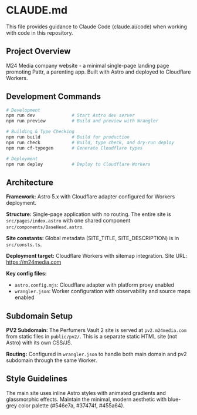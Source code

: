 # CLAUDE.md

This file provides guidance to Claude Code (claude.ai/code) when working with code in this repository.

## Project Overview

M24 Media company website - a minimal single-page landing page promoting Pattr, a parenting app. Built with Astro and deployed to Cloudflare Workers.

## Development Commands

```bash
# Development
npm run dev              # Start Astro dev server
npm run preview          # Build and preview with Wrangler

# Building & Type Checking
npm run build            # Build for production
npm run check            # Build, type check, and dry-run deploy
npm run cf-typegen       # Generate Cloudflare types

# Deployment
npm run deploy           # Deploy to Cloudflare Workers
```

## Architecture

**Framework:** Astro 5.x with Cloudflare adapter configured for Workers deployment.

**Structure:** Single-page application with no routing. The entire site is `src/pages/index.astro` with one shared component `src/components/BaseHead.astro`.

**Site constants:** Global metadata (SITE_TITLE, SITE_DESCRIPTION) is in `src/consts.ts`.

**Deployment target:** Cloudflare Workers with sitemap integration. Site URL: https://m24media.com

**Key config files:**
- `astro.config.mjs`: Cloudflare adapter with platform proxy enabled
- `wrangler.json`: Worker configuration with observability and source maps enabled

## Subdomain Setup

**PV2 Subdomain:** The Perfumers Vault 2 site is served at `pv2.m24media.com` from static files in `public/pv2/`. This is a separate static HTML site (not Astro) with its own CSS/JS.

**Routing:** Configured in `wrangler.json` to handle both main domain and pv2 subdomain through the same Worker.

## Style Guidelines

The main site uses inline Astro styles with animated gradients and glassmorphic effects. Maintain the minimal, modern aesthetic with blue-grey color palette (#546e7a, #37474f, #455a64).
